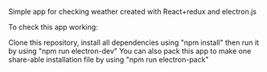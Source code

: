 ﻿Simple app for checking weather created with React+redux and electron.js

To check this app working:

Clone this repository,
install all dependencies using "npm install"
then run it by using "npm run electron-dev"
You can also pack this app to make one share-able installation file by using "npm run electron-pack"
